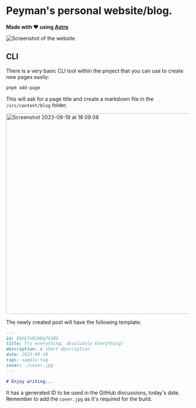 # Peyman's personal website/blog.

**Made with ❤️ using [Astro](https://astro.build)**

![Screenshot of the website](https://github.com/p3yman/peyman.me/assets/2673262/732ed582-3d8b-4070-9882-862f21828df0)

## CLI
There is a very basic CLI tool within the project that you can use to create new pages easily:

```bash
pnpm add-page
```

This will ask for a page title and create a markdown file in the `/src/content/blog` folder.


<img width="549" alt="Screenshot 2023-09-18 at 18 09 08" src="https://github.com/p3yman/peyman.me/assets/2673262/2f2cc533-2585-4cd5-9026-33aea53ecc9b">


The newly created post will have the following template:

```markdown
---
id: EbhE7oRJbDq76SBG
title: Try everything, absolutely Everything!
description: A short description
date: 2023-09-18
tags: sample-tag
cover: ./cover.jpg
---

# Enjoy writing...
```

It has a generated ID to be used in the GitHub discussions, today's date. Remember to add the `cover.jpg` as it's required for the build.
